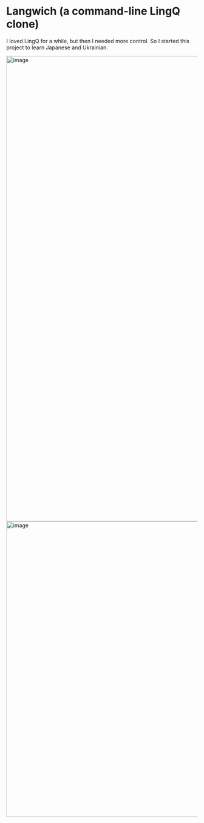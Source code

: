 # Langwich (a command-line LingQ clone)

I loved LingQ for a while, but then I needed more control. So I started this project to learn Japanese and Ukrainian.

<img width="1762" height="1223" alt="image" src="https://github.com/user-attachments/assets/4e1b4d45-9c09-45d6-b285-4ec315dc7749" />
<img width="1720" height="777" alt="image" src="https://github.com/user-attachments/assets/f03fc9df-683b-4450-92a9-546d914c70d4" />
